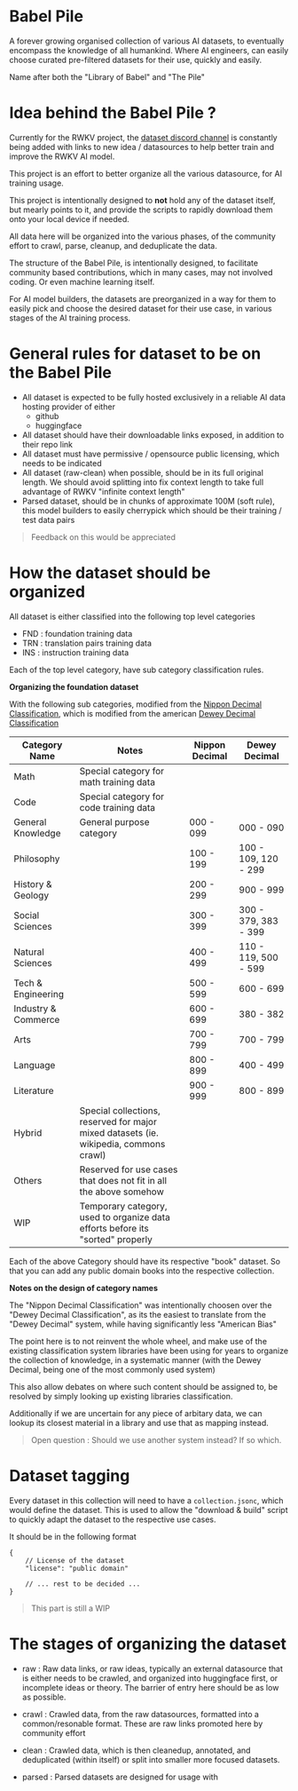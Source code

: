 # Babel Pile

A forever growing organised collection of various AI datasets, to eventually encompass the knowledge of all humankind.
Where AI engineers, can easily choose curated pre-filtered datasets for their use, quickly and easily.

Name after both the "Library of Babel" and "The Pile"

# Idea behind the Babel Pile ?

Currently for the RWKV project, the [dataset discord channel](https://discord.gg/uMpzuDwcu5) is constantly being added with links to new idea / datasources to help better train and improve the RWKV AI model.

This project is an effort to better organize all the various datasource, for AI training usage.

This project is intentionally designed to **not** hold any of the dataset itself, but mearly points to it, and provide the scripts to rapidly download them onto your local device if needed.

All data here will be organized into the various phases, of the community effort to crawl, parse, cleanup, and deduplicate the data.

The structure of the Babel Pile, is intentionally designed, to facilitate community based contributions, which in many cases, may not involved coding. Or even machine learning itself.

For AI model builders, the datasets are preorganized in a way for them to easily pick and choose the desired dataset for their use case, in various stages of the AI training process.

# General rules for dataset to be on the Babel Pile

- All dataset is expected to be fully hosted exclusively in a reliable AI data hosting provider of either
	- github
	- huggingface
- All dataset should have their downloadable links exposed, in addition to their repo link
- All dataset must have permissive / opensource public licensing, which needs to be indicated
- All dataset (raw-clean) when possible, should be in its full original length. We should avoid splitting into fix context length to take full advantage of RWKV "infinite context length"
- Parsed dataset, should be in chunks of approximate 100M (soft rule), this model builders to easily cherrypick which should be their training / test data pairs

> Feedback on this would be appreciated

# How the dataset should be organized

All dataset is either classified into the following top level categories

- FND : foundation training data
- TRN : translation pairs training data
- INS : instruction training data

Each of the top level category, have sub category classification rules.

**Organizing the foundation dataset**

With the following sub categories, modified from the [Nippon Decimal Classification](https://en.wikipedia.org/wiki/Nippon_Decimal_Classification), which is modified from the american [Dewey Decimal Classification](https://en.wikipedia.org/wiki/List_of_Dewey_Decimal_classes)

| Category Name       | Notes                                                                                 | Nippon Decimal | Dewey Decimal        |
|---------------------|---------------------------------------------------------------------------------------|----------------|----------------------|
| Math                | Special category for math training data                                               |                |                      |
| Code                | Special category for code training data                                               |                |                      |
| General Knowledge   | General purpose category                                                              | 000 - 099      | 000 - 090            |
| Philosophy          |                                                                                       | 100 - 199      | 100 - 109, 120 - 299 |
| History & Geology   |                                                                                       | 200 - 299      | 900 - 999            |
| Social Sciences     |                                                                                       | 300 - 399      | 300 - 379, 383 - 399 |
| Natural Sciences    |                                                                                       | 400 - 499      | 110 - 119, 500 - 599 |
| Tech & Engineering  |                                                                                       | 500 - 599      | 600 - 699            |
| Industry & Commerce |                                                                                       | 600 - 699      | 380 - 382            |
| Arts                |                                                                                       | 700 - 799      | 700 - 799            |
| Language            |                                                                                       | 800 - 899      | 400 - 499            |
| Literature          |                                                                                       | 900 - 999      | 800 - 899            |
| Hybrid              | Special collections, reserved for major mixed datasets (ie. wikipedia, commons crawl) |                |                      |
| Others              | Reserved for use cases that does not fit in all the above somehow                     |                |                      |
| WIP                 | Temporary category, used to organize data efforts before its "sorted" properly        |                |                      |

Each of the above Category should have its respective "book" dataset. So that you can add any public domain books into the respective collection.

**Notes on the design of category names**

The "Nippon Decimal Classification" was intentionally choosen over the "Dewey Decimal Classification",
as its the easiest to translate from the "Dewey Decimal" system, while having significantly less "American Bias"

The point here is to not reinvent the whole wheel, and make use of the existing classification system libraries have been using for years
to organize the collection of knowledge, in a systematic manner (with the Dewey Decimal, being one of the most commonly used system)

This also allow debates on where such content should be assigned to, be resolved by simply looking up existing libraries classification. 

Additionally if we are uncertain for any piece of arbitary data, we can lookup its closest material in a library and use that as mapping instead.

> Open question : Should we use another system instead? If so which.

# Dataset tagging

Every dataset in this collection will need to have a `collection.jsonc`, which would define the dataset.
This is used to allow the "download & build" script to quickly adapt the dataset to the respective use cases.

It should be in the following format

```
{
	// License of the dataset
	"license": "public domain"

	// ... rest to be decided ...
}
```

> This part is still a WIP

# The stages of organizing the dataset

- raw : Raw data links, or raw ideas, typically an external datasource that is either needs to be crawled, and organized into huggingface first, or incomplete ideas or theory. The barrier of entry here should be as low as possible.
- crawl : Crawled data, from the raw datasources, formatted into a common/resonable format. These are raw links promoted here by community effort
- clean : Crawled data, which is then cleanedup, annotated, and deduplicated (within itself) or split into smaller more focused datasets.

- parsed : Parsed datasets are designed for usage with
